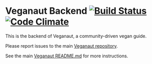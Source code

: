 Veganaut Backend [![Build Status](https://travis-ci.org/veganaut/veganaut-backend.svg?branch=master)](https://travis-ci.org/veganaut/veganaut-backend) [![Code Climate](https://codeclimate.com/github/veganaut/veganaut-backend/badges/gpa.svg)](https://codeclimate.com/github/veganaut/veganaut-backend)
================

This is the backend of Veganaut, a community-driven vegan guide.

Please report issues to the main [Veganaut repository](https://github.com/veganaut/veganaut/issues).

See the main [Veganaut README.md](https://github.com/veganaut/veganaut/blob/master/README.md) for more instructions.
